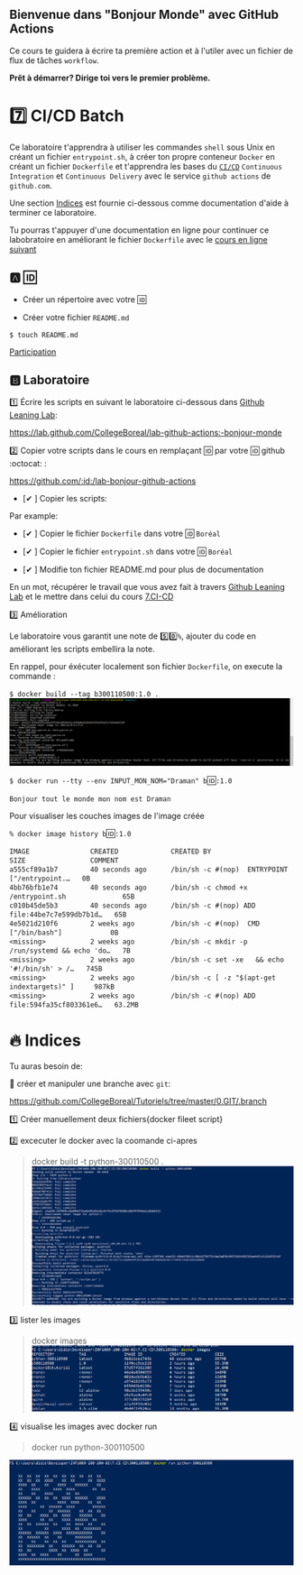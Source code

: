 ## Bienvenue dans "Bonjour Monde" avec GitHub Actions

Ce cours te guidera à écrire ta première action et à l'utiler avec un fichier de flux de tâches `workflow`. 

**Prêt à démarrer? Dirige toi vers le premier problème.**

# :seven: CI/CD Batch

Ce laboratoire t'apprendra à utiliser les commandes `shell` sous Unix en créant un fichier `entrypoint.sh`, à créer ton propre conteneur `Docker` en créant un fichier `Dockerfile` et t'apprendra les bases du [`CI/CD`](https://en.wikipedia.org/wiki/CI/CD) `Continuous Integration` et `Continuous Delivery` avec le service `github actions` de `github.com`.

Une section [Indices](#fire-indices) est fournie ci-dessous comme documentation d'aide à terminer ce laboratoire.

Tu pourras t'appuyer d'une documentation en ligne pour continuer ce labobratoire en améliorant le fichier `Dockerfile` avec le [cours en ligne suivant](https://www.linkedin.com/learning/docker-essential-training-3-image-creation-management-and-registry/analyzing-a-dockerfile)

## :a: :id:

* Créer un répertoire avec votre :id:

* Créer votre fichier `README.md`

```
$ touch README.md
```

[Participation](Participation.md)

## :b: Laboratoire

:one: Écrire les scripts en suivant le laboratoire ci-dessous dans [Github Leaning Lab](https://lab.github.com/CollegeBoreal):

https://lab.github.com/CollegeBoreal/lab-github-actions:-bonjour-monde


:two: Copier votre scripts dans le cours en remplaçant :id: par votre :id: github :octocat: :

https://github.com/:id:/lab-bonjour-github-actions

- [✔ ] Copier les scripts:

Par example:

  - [✔ ] Copier le fichier `Dockerfile` dans votre :id: `Boréal` 

  - [✔ ] Copier le fichier `entrypoint.sh` dans votre :id: `Boréal` 


- [✔  ] Modifie ton fichier README.md pour plus de documentation


En un mot, récupérer le travail que vous avez fait à travers [Github Leaning Lab](https://lab.github.com/CollegeBoreal) et le mettre dans celui du cours [7.CI-CD](../7.CI-CD)

:three: Amélioration

Le laboratoire vous garantit une note de :five::zero:`%`, ajouter du code en améliorant les scripts embellira la note.

En rappel, pour éxécuter localement son fichier `Dockerfile`, on execute la commande :

`$ docker build --tag b300110500:1.0 .`
![image](b1.PNG)

`$ docker run --tty --env INPUT_MON_NOM="Draman" b`:id:`:1.0`

`Bonjour tout le monde mon nom est Draman`

Pour visualiser les couches images de l'image créée

`% docker image history b`:id:`:1.0`
```
IMAGE               CREATED             CREATED BY                                      SIZE                COMMENT
a555cf89a1b7        40 seconds ago      /bin/sh -c #(nop)  ENTRYPOINT ["/entrypoint.…   0B                  
4bb76bfb1e74        40 seconds ago      /bin/sh -c chmod +x /entrypoint.sh              65B                 
c010b45de5b3        40 seconds ago      /bin/sh -c #(nop) ADD file:44be7c7e599db7b1d…   65B                 
4e5021d210f6        2 weeks ago         /bin/sh -c #(nop)  CMD ["/bin/bash"]            0B                  
<missing>           2 weeks ago         /bin/sh -c mkdir -p /run/systemd && echo 'do…   7B                  
<missing>           2 weeks ago         /bin/sh -c set -xe   && echo '#!/bin/sh' > /…   745B                
<missing>           2 weeks ago         /bin/sh -c [ -z "$(apt-get indextargets)" ]     987kB               
<missing>           2 weeks ago         /bin/sh -c #(nop) ADD file:594fa35cf803361e6…   63.2MB   
```

# :fire: Indices 

Tu auras besoin de:

:round_pushpin: créer et manipuler une branche avec `git`:

https://github.com/CollegeBoreal/Tutoriels/tree/master/0.GIT/.branch

:one: Créer manuellement deux fichiers{docker fileet script}


:two: excecuter le docker avec la coomande ci-apres
> docker build -t python-300110500 .
![image](p1.PNG)

:three:  lister les images
 > docker images
![image](p2.PNG)

:four:  visualise les images avec docker run
 > docker run python-300110500
 
![image](p3.PNG)

